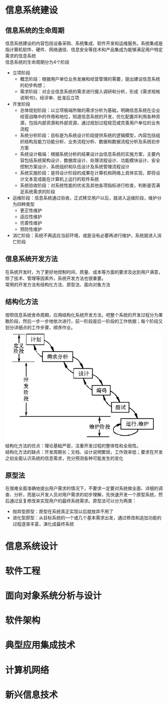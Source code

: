 # 信息系统建设
## 信息系统的生命周期
信息系统建设的内容包括设备采购、系统集成、软件开发和运维服务。系统集成是指计算机软件、硬件、网络通信、信息安全等技术和产品集成为能够满足用户特定需求的信息系统  
信息系统的生命周期分为4个阶段 
+ 立项阶段
    + 概念阶段：根据用户单位业务发展和经营管理的需要，提出建设信息系统的初步构想；
    + 需求阶段：对企业信息系统的需求进行摄入调研和分析，形成《需求规格说明书》，经评审、批准后立项
+ 开发阶段
    + 总体规划阶段：以立项极端所做的需求分析为基础，明确信息系统在企业经营战略中的作用和地位，知道信息系统的开发，优化配置并利用各种资源，包括内部资源和外部资源，通过规划过程规范或完善用户单位的业务流程
    + 系统分析阶段：目标是为系统设计阶段提供系统的逻辑模型，内容包括组织结构及能力功能分析、业务流程分析、数据和数据流程分析及系统初步方案
    + 系统设计极端：根据系统分析的结果设计出信息系统的实施方案，主要内容包括系统架构设计、数据库设计、处理流程设计、功能模块设计、安全控制方案设计、系统组织和队伍设计及系统管理流程设计
    + 系统实施阶段：是将设计阶段的成果在计算机和网络上具体实现，即将设计文本变成能在计算机上运行的软件系统
    + 系统验收阶段：对系统性能的优劣及其他各项指标进行检查，判断是否满足系统需求的阶段
+ 运维阶段：信息系统通过验收，正式移交用户以后，就进入运维阶段，维护分为四种类型
    + 更正性维护
    + 适应性维护
    + 完善性维护
    + 预防性维护
+ 消亡阶段：系统不再适应当前环境，或是没有必要再进行维护，系统就进入消亡阶段
## 信息系统开发方法
在系统开发时，为了更好地控制时间、质量、成本等方面的要求及达到用户满意，除了技术、管理等因素外，系统开发方法也很重要。  
常用的开发方法有结构化方法、原型法、面向对象方法
## 结构化方法
按照信息系统舍命周期，应用结构化系统开发方法，吧整个系统的开发过程分为果敢阶段，然后一步一步地依次进行，前一阶段是后一阶段的工作依据；每个阶段又划分详细点的工作步骤，顺序作业。  
![](./images/瀑布模型.jpg)
结构化方法的优点：理论基础严密，注重开发过程的整体性和全局性。  
结构化方法的缺点：开发周期长；文档、设计说明繁琐，工作效率低；要求在开发之初全面认识系统的信息需求，充分预测各种可能发生的变化
## 原型法
在很难全面准确地提出用户需求的情况下，不要求一定要对系统做全面、详细的调查、分析，而是以开发人员对用户需求的初步理解，先快速开发一个原型系统，然后通过反复修改来实现用户的最终系统需求。原型法可以分为两类：
+ 抛弃型原型：原型在系统真正实现以后就放弃不用了
+ 进化型原型：从目标系统的一个或几个基本需求出发，通过修改和追加功能的过程逐渐丰富，演化成最终系统

# 信息系统设计
# 软件工程
# 面向对象系统分析与设计
# 软件架构
# 典型应用集成技术
# 计算机网络
# 新兴信息技术